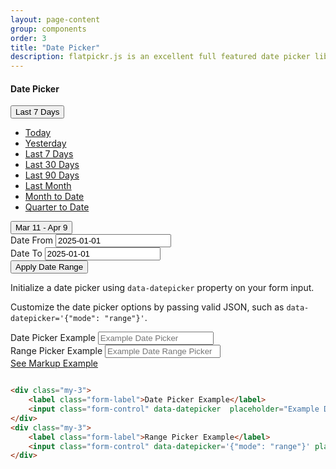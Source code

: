 ```yaml
---
layout: page-content
group: components
order: 3
title: "Date Picker"
description: flatpickr.js is an excellent full featured date picker library that comes bundled and styled to work natively. See <a target="_blank" href="https://flatpickr.js.org/examples/">flatpickr.js docs</a> for additional options to when initializing.
---
```


<div class="card mb-5">
  <div class="card-header">
    <div>
        <h4 class="card-header-title">Date Picker</h4>
    </div>
    <div>
        <div class="btn-group">
        <div class="btn-group">
            <button type="button" class="btn btn-sm btn-outline-primary dropdown-toggle" data-bs-toggle="dropdown" aria-expanded="false">
                Last 7 Days
            </button>
            <ul class="dropdown-menu">
                <li><a class="dropdown-item" href="#">Today</a></li>
                <li><a class="dropdown-item" href="#">Yesterday</a></li>
                <li><a class="dropdown-item" href="#">Last 7 Days</a></li>
                <li><a class="dropdown-item" href="#">Last 30 Days</a></li>
                <li><a class="dropdown-item" href="#">Last 90 Days</a></li>
                <li><a class="dropdown-item" href="#">Last Month</a></li>
                <li><a class="dropdown-item" href="#">Month to Date</a></li>
                <li><a class="dropdown-item" href="#">Quarter to Date</a></li>
            </ul>
        </div>
        <div class="btn-group">
            <button type="button" class="btn btn-sm btn-outline-primary dropdown-toggle" data-bs-toggle="dropdown" aria-expanded="false">
                Mar 11 - Apr 9
            </button>
            <div class="dropdown-menu dropdown-menu-end" style="width:350px">
                <div class="card-body">
                    <div class="row">
                        <div class="col">
                           <div class="form-group">
                                <label class="form-label">Date From</label>
                                <input class="form-control" data-datepicker value="2025-01-01" />
                           </div>
                        </div>
                        <div class="col">
                            <div class="form-group">
                                <label class="form-label">Date To</label>
                                <input class="form-control" data-datepicker value="2025-01-01"  />
                            </div>
                        </div>
                    </div>
                    <div class="row">
                        <div class="col">
                              <div class="d-grid mt-3">
                                    <button class="btn btn-sm btn-primary">Apply Date Range</button>
                              </div>
                        </div>
                    </div>
                </div>
            </div>
        </div>
        </div>
    </div>
  </div>
    <div class="card-body">
    <p>Initialize a date picker using <code>data-datepicker</code> property on your form input.</p>
    <p>Customize the date picker options by passing valid JSON, such as <code>data-datepicker='{"mode": "range"}'</code>.</p>
        <div class="my-3">
            <label class="form-label">Date Picker Example</label>
            <input class="form-control" data-datepicker  placeholder="Example Date Picker" />
        </div>
        <div class="my-3">
             <label class="form-label">Range Picker Example</label>
            <input class="form-control" data-datepicker='{"mode": "range"}' placeholder="Example Date Range Picker" />
        </div>
    </div>
    <div class="card-footer">
    <a class="btn btn-white btn-sm" data-bs-toggle="collapse" href="#dataPickerExamples" role="button" aria-expanded="false" aria-controls="dataPickerExamples">
    See Markup Example
    </a>
    <div id="dataPickerExamples" class="collapse" markdown="1">

```html

<div class="my-3">
    <label class="form-label">Date Picker Example</label>
    <input class="form-control" data-datepicker  placeholder="Example Date Picker" />
</div>
<div class="my-3">
    <label class="form-label">Range Picker Example</label>
    <input class="form-control" data-datepicker='{"mode": "range"}' placeholder="Example Date Range Picker" />
</div>
```
</div>
</div>
